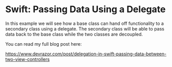 # Swift: Passing Data Using a Delegate

In this example we will see how a base class can hand off functionality to a secondary class using a delegate. 
The secondary class will be able to pass data back to the base class while the two classes are decoupled.

You can read my full blog post here:

https://www.devrazor.com/post/delegation-in-swift-passing-data-between-two-view-controllers

